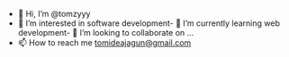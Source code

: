 - 👋 Hi, I’m @tomzyyy
- 👀 I’m interested in software development- 🌱 I’m currently learning web development- 💞️ I’m looking to collaborate on ...
- 📫 How to reach me tomideajagun@gmail.com

<!---
tomzyyy/tomzyyy is a ✨ special ✨ repository because its `README.md` (this file) appears on your GitHub profile.
You can click the Preview link to take a look at your changes.
--->
